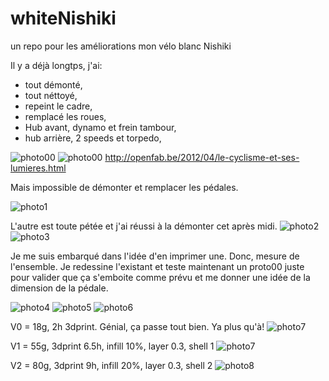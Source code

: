 # whiteNishiki
un repo pour les améliorations mon vélo blanc Nishiki


Il y a déjà longtps, j'ai: 
- tout démonté, 
- tout néttoyé,
- repeint le cadre,
- remplacé les roues, 
- Hub avant, dynamo et frein tambour, 
- hub arrière, 2 speeds et torpedo,  

![photo00](https://user-images.githubusercontent.com/12049360/27262303-f638c020-5453-11e7-8749-5c4790f0cfd6.jpg)
![photo00](https://user-images.githubusercontent.com/12049360/27262401-63e1c642-5456-11e7-97a3-18539dcbc2a7.jpg)
http://openfab.be/2012/04/le-cyclisme-et-ses-lumieres.html

Mais impossible de démonter et remplacer les pédales. 

![photo1](https://user-images.githubusercontent.com/12049360/27262136-b6ae754c-5450-11e7-9f17-648685afef3b.jpg)

L'autre est toute pétée et j'ai réussi à la démonter cet après midi.
![photo2](https://user-images.githubusercontent.com/12049360/27262159-308348f2-5451-11e7-9d99-ec356e6cfe5f.jpg)
![photo3](https://user-images.githubusercontent.com/12049360/27262164-4dd6d00e-5451-11e7-937a-0b57b508cc7e.jpg)

Je me suis embarqué dans l'idée d'en imprimer une. 
Donc, mesure de l'ensemble. 
Je redessine l'existant et teste maintenant un proto00 juste pour valider que ça s'emboite comme prévu et me donner une idée de la dimension de la pédale. 

![photo4](https://user-images.githubusercontent.com/12049360/27262180-a46e65f8-5451-11e7-87e3-5ed7e8a3ba07.jpg)
![photo5](https://user-images.githubusercontent.com/12049360/27262179-a468e25e-5451-11e7-94e3-ac9486f92216.jpg)
![photo6](https://user-images.githubusercontent.com/12049360/27262181-a474bd36-5451-11e7-9930-329593396e0d.jpg)

V0 = 18g, 2h 3dprint. Génial, ça passe tout bien. Ya plus qu'à!
![photo7](https://user-images.githubusercontent.com/12049360/27262868-f0049006-545f-11e7-8c7b-39895f3e139b.jpg)

V1 = 55g, 3dprint 6.5h, infill 10%, layer 0.3, shell 1
![photo7](https://user-images.githubusercontent.com/12049360/27320029-9f6c1afc-5594-11e7-978f-9df6c350bba9.jpg)

V2 = 80g, 3dprint 9h, infill 20%, layer 0.3, shell 2
![photo8]()
